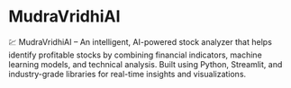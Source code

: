 # MudraVridhiAI
💹 MudraVridhiAI – An intelligent, AI-powered stock analyzer that helps identify profitable stocks by combining financial indicators, machine learning models, and technical analysis. Built using Python, Streamlit, and industry-grade libraries for real-time insights and visualizations.
